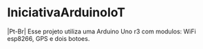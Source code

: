 # IniciativaArduinoIoT
|Pt-Br| Esse projeto utiliza uma Arduino Uno r3 com modulos: WiFi esp8266, GPS e dois botoes.
